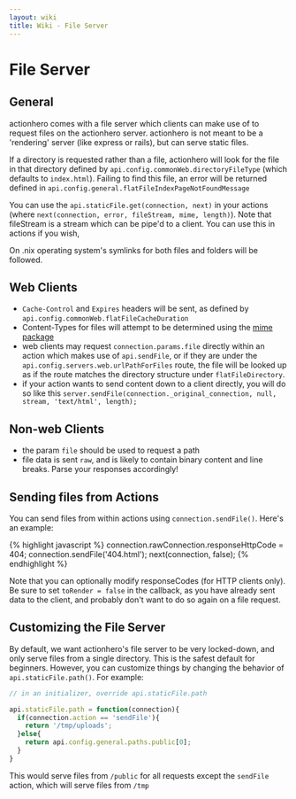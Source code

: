```yaml
---
layout: wiki
title: Wiki - File Server
---
```


# File Server

## General

actionhero comes with a file server which clients can make use of to request files on the actionhero server.  actionhero is not meant to be a 'rendering' server (like express or rails), but can serve static files.

If a directory is requested rather than a file, actionhero will look for the file in that directory defined by `api.config.commonWeb.directoryFileType` (which defaults to `index.html`).  Failing to find this file, an error will be returned defined in `api.config.general.flatFileIndexPageNotFoundMessage`

You can use the `api.staticFile.get(connection, next)` in your actions (where `next(connection, error, fileStream, mime, length)`).  Note that fileStream is a stream which can be pipe'd to a client.  You can use this in actions if you wish, 

On .nix operating system's symlinks for both files and folders will be followed. 

## Web Clients

- `Cache-Control` and `Expires` headers will be sent, as defined by `api.config.commonWeb.flatFileCacheDuration`
- Content-Types for files will attempt to be determined using the [mime package](https://npmjs.org/package/mime)
- web clients may request `connection.params.file` directly within an action which makes use of  `api.sendFile`, or if they are  under the `api.config.servers.web.urlPathForFiles` route, the file will be looked up as if the route matches the directory structure under `flatFileDirectory`.
- if your action wants to send content down to a client directly, you will do so like this `server.sendFile(connection._original_connection, null, stream, 'text/html', length);`

## Non-web Clients

- the param `file` should be used to request a path
- file data is sent `raw`, and is likely to contain binary content and line breaks.  Parse your responses accordingly! 

## Sending files from Actions

You can send files from within actions using `connection.sendFile()`.  Here's an example:

{% highlight javascript %}
connection.rawConnection.responseHttpCode = 404; 
connection.sendFile('404.html');
next(connection, false);
{% endhighlight %}

Note that you can optionally modify responseCodes (for HTTP clients only).  Be sure to set `toRender = false` in the callback, as you have already sent data to the client, and probably don't want to do so again on a file request.

## Customizing the File Server

By default, we want actionhero's file server to be very locked-down, and only serve files from a single directory.  This is the safest default for beginners. However, you can customize things by changing the behavior of `api.staticFile.path()`.  For example:

```javascript
// in an initializer, override api.staticFile.path

api.staticFile.path = function(connection){
  if(connection.action == 'sendFile'){
    return '/tmp/uploads';
  }else{
    return api.config.general.paths.public[0];
  }
}
```

This would serve files from `/public` for all requests except the `sendFile` action, which will serve files from `/tmp`